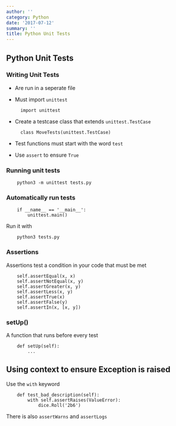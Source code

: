 ```yaml
---
author: ''
category: Python
date: '2017-07-12'
summary: ''
title: Python Unit Tests
---
```

## Python Unit Tests

### Writing Unit Tests

* Are run in a seperate file
* Must import `unittest`

        import unittest

* Create a testcase class that extends `unittest.TestCase`

        class MoveTests(unittest.TestCase)

* Test functions must start with the word `test`
* Use `assert` to ensure `True`

### Running unit tests

        python3 -m unittest tests.py

### Automatically run tests

        if __name__ == '__main__':
            unittest.main()

Run it with

        python3 tests.py

### Assertions

Assertions test a condition in your code that must be met

        self.assertEqual(x, x)
        self.assertNotEqual(x, y)
        self.assertGreater(x, y)
        self.assertLess(x, y)
        self.assertTrue(x)
        self.assertFalse(y)
        self.assertIn(x, [x, y])


### setUp()

A function that runs before every test

        def setUp(self):
            ...


## Using context to ensure Exception is raised

Use the `with` keyword

        def test_bad_description(self):
            with self.assertRaises(ValueError):
                dice.Roll('2b6')

There is also `assertWarns` and `assertLogs`